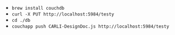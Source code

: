 
* `brew install couchdb`
* `curl -X PUT http://localhost:5984/testy`
* `cd ./db`
* `couchapp push CARLI-DesignDoc.js http://localhost:5984/testy`

